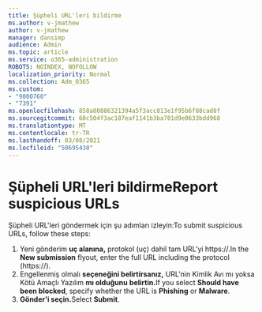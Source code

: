 ```yaml
---
title: Şüpheli URL'leri bildirme
ms.author: v-jmathew
author: v-jmathew
manager: dansimp
audience: Admin
ms.topic: article
ms.service: o365-administration
ROBOTS: NOINDEX, NOFOLLOW
localization_priority: Normal
ms.collection: Adm_O365
ms.custom:
- "9000760"
- "7391"
ms.openlocfilehash: 858a80886321394a5f3acc813e1f95b6f88cad8f
ms.sourcegitcommit: 60c504f3ac187eaf1141b3ba701d9e0633bdd968
ms.translationtype: MT
ms.contentlocale: tr-TR
ms.lasthandoff: 03/08/2021
ms.locfileid: "50695430"
---
```

# <a name="report-suspicious-urls"></a><span data-ttu-id="1494f-102">Şüpheli URL'leri bildirme</span><span class="sxs-lookup"><span data-stu-id="1494f-102">Report suspicious URLs</span></span>

<span data-ttu-id="1494f-103">Şüpheli URL'leri göndermek için şu adımları izleyin:</span><span class="sxs-lookup"><span data-stu-id="1494f-103">To submit suspicious URLs, follow these steps:</span></span>

1. <span data-ttu-id="1494f-104">Yeni gönderim **uç alanına,** protokol (uç) dahil tam URL'yi https://.</span><span class="sxs-lookup"><span data-stu-id="1494f-104">In the **New submission** flyout, enter the full URL including the protocol (https://).</span></span>
2. <span data-ttu-id="1494f-105">Engellenmiş olmalı **seçeneğini belirtirsanız,** URL'nin Kimlik Avı mı yoksa Kötü Amaçlı Yazılım **mı olduğunu** **belirtin.**</span><span class="sxs-lookup"><span data-stu-id="1494f-105">If you select **Should have been blocked**, specify whether the URL is **Phishing** or **Malware**.</span></span>
3. <span data-ttu-id="1494f-106">**Gönder'i seçin.**</span><span class="sxs-lookup"><span data-stu-id="1494f-106">Select **Submit**.</span></span>
